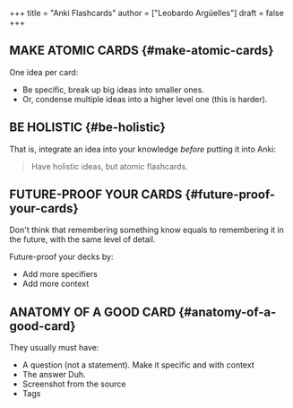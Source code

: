 +++
title = "Anki Flashcards"
author = ["Leobardo Argüelles"]
draft = false
+++

## MAKE ATOMIC CARDS {#make-atomic-cards}

One idea per card:

-   Be specific, break up big ideas into smaller ones.
-   Or, condense multiple ideas into a higher level one (this is harder).


## BE HOLISTIC {#be-holistic}

That is, integrate an idea into your knowledge _before_ putting it into
Anki:

> Have holistic ideas, but atomic flashcards.


## FUTURE-PROOF YOUR CARDS {#future-proof-your-cards}

Don't think that remembering something know equals to remembering it in
the future, with the same level of detail.

Future-proof your decks by:

-   Add more specifiers
-   Add more context


## ANATOMY OF A GOOD CARD {#anatomy-of-a-good-card}

They usually must have:

-   A question (not a statement).
    Make it specific and with context
-   The answer
    Duh.
-   Screenshot from the source
-   Tags
